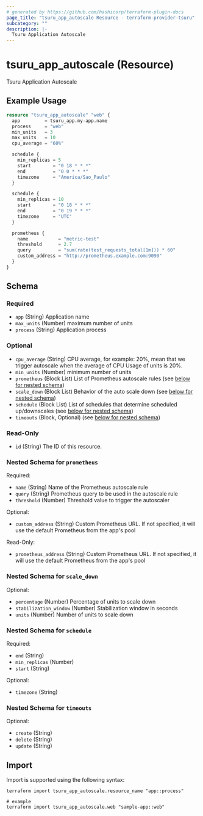 ```yaml
---
# generated by https://github.com/hashicorp/terraform-plugin-docs
page_title: "tsuru_app_autoscale Resource - terraform-provider-tsuru"
subcategory: ""
description: |-
  Tsuru Application Autoscale
---
```


# tsuru_app_autoscale (Resource)

Tsuru Application Autoscale

## Example Usage

```terraform
resource "tsuru_app_autoscale" "web" {
  app         = tsuru_app.my-app.name
  process     = "web"
  min_units   = 3
  max_units   = 10
  cpu_average = "60%"

  schedule {
    min_replicas = 5
    start        = "0 18 * * *"
    end          = "0 0 * * *"
    timezone     = "America/Sao_Paulo"
  }

  schedule {
    min_replicas = 10
    start        = "0 18 * * *"
    end          = "0 19 * * *"
    timezone     = "UTC"
  }

  prometheus {
    name           = "metric-test"
    threshold      = 2.7
    query          = "sum(rate(test_requests_total[1m])) * 60"
    custom_address = "http://prometheus.example.com:9090"
  }
}
```

<!-- schema generated by tfplugindocs -->
## Schema

### Required

- `app` (String) Application name
- `max_units` (Number) maximum number of units
- `process` (String) Application process

### Optional

- `cpu_average` (String) CPU average, for example: 20%, mean that we trigger autoscale when the average of CPU Usage of units is 20%.
- `min_units` (Number) minimum number of units
- `prometheus` (Block List) List of Prometheus autoscale rules (see [below for nested schema](#nestedblock--prometheus))
- `scale_down` (Block List) Behavior of the auto scale down (see [below for nested schema](#nestedblock--scale_down))
- `schedule` (Block List) List of schedules that determine scheduled up/downscales (see [below for nested schema](#nestedblock--schedule))
- `timeouts` (Block, Optional) (see [below for nested schema](#nestedblock--timeouts))

### Read-Only

- `id` (String) The ID of this resource.

<a id="nestedblock--prometheus"></a>
### Nested Schema for `prometheus`

Required:

- `name` (String) Name of the Prometheus autoscale rule
- `query` (String) Prometheus query to be used in the autoscale rule
- `threshold` (Number) Threshold value to trigger the autoscaler

Optional:

- `custom_address` (String) Custom Prometheus URL. If not specified, it will use the default Prometheus from the app's pool

Read-Only:

- `prometheus_address` (String) Custom Prometheus URL. If not specified, it will use the default Prometheus from the app's pool


<a id="nestedblock--scale_down"></a>
### Nested Schema for `scale_down`

Optional:

- `percentage` (Number) Percentage of units to scale down
- `stabilization_window` (Number) Stabilization window in seconds
- `units` (Number) Number of units to scale down


<a id="nestedblock--schedule"></a>
### Nested Schema for `schedule`

Required:

- `end` (String)
- `min_replicas` (Number)
- `start` (String)

Optional:

- `timezone` (String)


<a id="nestedblock--timeouts"></a>
### Nested Schema for `timeouts`

Optional:

- `create` (String)
- `delete` (String)
- `update` (String)

## Import

Import is supported using the following syntax:

```shell
terraform import tsuru_app_autoscale.resource_name "app::process"

# example
terraform import tsuru_app_autoscale.web "sample-app::web"
```
